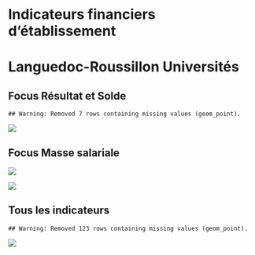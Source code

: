 Indicateurs financiers d’établissement
================

# Languedoc-Roussillon Universités

## Focus Résultat et Solde

    ## Warning: Removed 7 rows containing missing values (geom_point).

![](languedoc_roussillon_universités_files/figure-gfm/etab.focus-1.png)<!-- -->

## Focus Masse salariale

![](languedoc_roussillon_universités_files/figure-gfm/etab.focus.ms.et.pfe-1.png)<!-- -->

![](languedoc_roussillon_universités_files/figure-gfm/etab.focus.ms.vs.pfe-1.png)<!-- -->

## Tous les indicateurs

    ## Warning: Removed 123 rows containing missing values (geom_point).

![](languedoc_roussillon_universités_files/figure-gfm/etab-1.png)<!-- -->
